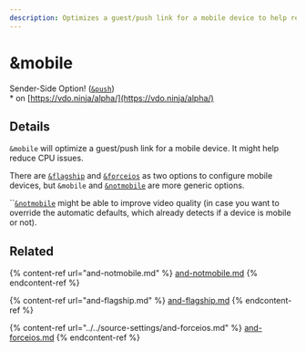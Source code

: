```yaml
---
description: Optimizes a guest/push link for a mobile device to help reduce CPU issues
---
```


# \&mobile

Sender-Side Option! ([`&push`](../../source-settings/push.md))\
\* on [https://vdo.ninja/alpha/](https://vdo.ninja/alpha/)

## Details

`&mobile` will optimize a guest/push link for a mobile device. It might help reduce CPU issues.

There are [`&flagship`](and-flagship.md) and [`&forceios`](../../source-settings/and-forceios.md) as two options to configure mobile devices, but `&mobile` and [`&notmobile`](and-notmobile.md) are more generic options.

``[`&notmobile`](and-notmobile.md) might be able to improve video quality (in case you want to override the automatic defaults, which already detects if a device is mobile or not).

## Related

{% content-ref url="and-notmobile.md" %}
[and-notmobile.md](and-notmobile.md)
{% endcontent-ref %}

{% content-ref url="and-flagship.md" %}
[and-flagship.md](and-flagship.md)
{% endcontent-ref %}

{% content-ref url="../../source-settings/and-forceios.md" %}
[and-forceios.md](../../source-settings/and-forceios.md)
{% endcontent-ref %}
